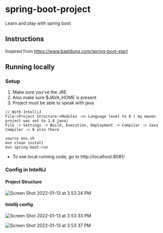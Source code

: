 # spring-boot-project
Learn and play with spring boot

## Instructions
Inspired from https://www.baeldung.com/spring-boot-start

## Running locally
### Setup
1. Make sure you've the JRE 
2. Also make sure $JAVA_HOME is present 
3. Project must be able to speak with java
```
// With IntelliJ
File->Project Structure->Modules ->> Language level to 8 ( my maven project was set to 1.8 java)
File -> Settings -> Build, Execution, Deployment -> Compiler -> Java Compiler -> 8 also there
```
```shell script
source env.sh
mvn clean install
mvn spring-boot:run

```
- To see local running code, go to http://localhost:8081/

### Config in IntelliJ
#### Project Structure
![Screen Shot 2022-01-13 at 3 53 24 PM](https://user-images.githubusercontent.com/19309898/149407867-80099e15-67bb-4ce9-be37-022dfb0c9ba0.png)

#### Intellij config
![Screen Shot 2022-01-13 at 3 53 33 PM](https://user-images.githubusercontent.com/19309898/149407790-cf5e7419-3ebd-481c-94d4-f076ec134958.png)

![Screen Shot 2022-01-13 at 3 53 37 PM](https://user-images.githubusercontent.com/19309898/149407798-b83a722a-0c19-4ea2-b405-8fc8e4adf629.png)







